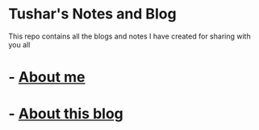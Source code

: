 # Tushar's Notes and Blog

This repo contains all the blogs and notes I have created for sharing with you all

# - [About me](https://www.dhyanitushar.ml)
# - [About this blog](https://www.dhyanitushar.ml/tlogger)